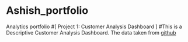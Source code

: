 # Ashish_portfolio
Analytics portfolio
#[ Project 1: Customer Analysis Dashboard ]
#This is a Descriptive Customer Analysis Dashboard.
The data taken from [github](https://github.com/stanley-george-joseph/Customer-Analysis-Tableau)
